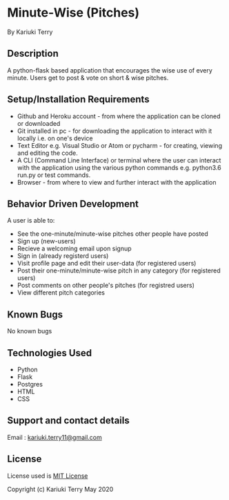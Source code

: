 # Minute-Wise (Pitches)
By Kariuki Terry

## Description
A python-flask based application that encourages the wise use of every minute. Users get to post & vote on short & wise pitches.

## Setup/Installation Requirements
- Github and Heroku account - from where the application can be cloned or downloaded
- Git installed in pc - for downloading the application to interact with it locally i.e. on one's device
- Text Editor e.g. Visual Studio or Atom or pycharm - for creating, viewing and editing the code.
- A CLI (Command Line Interface) or terminal where the user can interact with the application using the various python commands e.g. python3.6 run.py or test commands.
- Browser - from where to view and further interact with the application

## Behavior Driven Development
A user is able to:
- See the one-minute/minute-wise pitches other people have posted
- Sign up (new-users)
- Recieve a welcoming email upon signup
- Sign in (already registerd users)
- Visit profile page and edit their user-data (for registered users)
- Post their one-minute/minute-wise pitch in any category (for registered users)
- Post comments on other people's pitches (for registred users)
- View different pitch categories

## Known Bugs
No known bugs

## Technologies Used
- Python
- Flask
- Postgres
- HTML
- CSS
## Support and contact details
Email : kariuki.terry11@gmail.com

## License
License used is [MIT License](https://choosealicense.com/licenses/mit/)

Copyright (c) Kariuki Terry May 2020